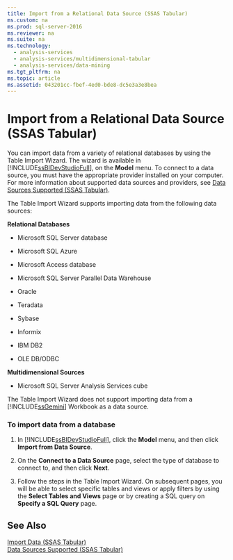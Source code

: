 ```yaml
---
title: Import from a Relational Data Source (SSAS Tabular)
ms.custom: na
ms.prod: sql-server-2016
ms.reviewer: na
ms.suite: na
ms.technology: 
  - analysis-services
  - analysis-services/multidimensional-tabular
  - analysis-services/data-mining
ms.tgt_pltfrm: na
ms.topic: article
ms.assetid: 043201cc-fbef-4ed0-bde8-dc5e3a3e8bea
---
```

# Import from a Relational Data Source (SSAS Tabular)
  You can import data from a variety of relational databases by using the Table Import Wizard. The wizard is available in [!INCLUDE[ssBIDevStudioFull](../../Token\Other/ssBIDevStudioFull_md.md)], on the **Model** menu. To connect to a data source, you must have the appropriate provider installed on your computer. For more information about supported data sources and providers, see [Data Sources Supported &#40;SSAS Tabular&#41;](../../Topics\TopicNameNotContainA/Data-Sources-Supported--SSAS-Tabular-.md).  
  
 The Table Import Wizard supports importing data from the following data sources:  
  
 **Relational Databases**  
  
-   Microsoft SQL Server database  
  
-   Microsoft SQL Azure  
  
-   Microsoft Access database  
  
-   Microsoft SQL Server Parallel Data Warehouse  
  
-   Oracle  
  
-   Teradata  
  
-   Sybase  
  
-   Informix  
  
-   IBM DB2  
  
-   OLE DB\/ODBC  
  
 **Multidimensional Sources**  
  
-   Microsoft SQL Server Analysis Services cube  
  
 The Table Import Wizard does not support importing data from a [!INCLUDE[ssGemini](../../Token\Other/ssGemini_md.md)] Workbook as a data source.  
  
### To import data from a database  
  
1.  In [!INCLUDE[ssBIDevStudioFull](../../Token\Other/ssBIDevStudioFull_md.md)], click the **Model** menu, and then click **Import from Data Source**.  
  
2.  On the **Connect to a Data Source** page, select the type of database to connect to, and then click **Next**.  
  
3.  Follow the steps in the Table Import Wizard. On subsequent pages, you will be able to select specific tables and views or apply filters by using the **Select Tables and Views** page or by creating a SQL query on **Specify a SQL Query** page.  
  
## See Also  
 [Import Data &#40;SSAS Tabular&#41;](../../Topics\TopicNameNotContainA/Import-Data--SSAS-Tabular-.md)   
 [Data Sources Supported &#40;SSAS Tabular&#41;](../../Topics\TopicNameNotContainA/Data-Sources-Supported--SSAS-Tabular-.md)  
  
  